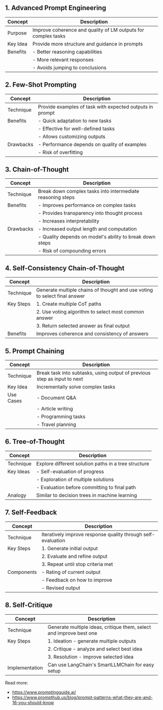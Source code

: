 ## 1. Advanced Prompt Engineering

| Concept | Description |
|---------|-------------|
| Purpose | Improve coherence and quality of LM outputs for complex tasks |
| Key Idea | Provide more structure and guidance in prompts |
| Benefits | - Better reasoning capabilities  
| | - More relevant responses
| | - Avoids jumping to conclusions |

## 2. Few-Shot Prompting  

| Concept | Description |
|---------|-------------|
| Technique | Provide examples of task with expected outputs in prompt |
| Benefits | - Quick adaptation to new tasks
| | - Effective for well-defined tasks
| | - Allows customizing outputs |
| Drawbacks | - Performance depends on quality of examples
| | - Risk of overfitting |

## 3. Chain-of-Thought

| Concept | Description |
|---------|-------------|
| Technique | Break down complex tasks into intermediate reasoning steps |
| Benefits | - Improves performance on complex tasks
| | - Provides transparency into thought process
| | - Increases interpretability |
| Drawbacks | - Increased output length and computation
| | - Quality depends on model's ability to break down steps
| | - Risk of compounding errors |

## 4. Self-Consistency Chain-of-Thought

| Concept | Description |
|---------|-------------|
| Technique | Generate multiple chains of thought and use voting to select final answer |
| Key Steps | 1. Create multiple CoT paths
| | 2. Use voting algorithm to select most common answer
| | 3. Return selected answer as final output |
| Benefits | Improves coherence and consistency of answers |

## 5. Prompt Chaining

| Concept | Description |
|---------|-------------|
| Technique | Break task into subtasks, using output of previous step as input to next |
| Key Idea | Incrementally solve complex tasks |
| Use Cases | - Document Q&A
| | - Article writing 
| | - Programming tasks
| | - Travel planning |

## 6. Tree-of-Thought

| Concept | Description |
|---------|-------------|
| Technique | Explore different solution paths in a tree structure |
| Key Ideas | - Self-evaluation of progress
| | - Exploration of multiple solutions
| | - Evaluation before committing to final path |
| Analogy | Similar to decision trees in machine learning |

## 7. Self-Feedback

| Concept | Description |
|---------|-------------|
| Technique | Iteratively improve response quality through self-evaluation |
| Key Steps | 1. Generate initial output
| | 2. Evaluate and refine output 
| | 3. Repeat until stop criteria met |
| Components | - Rating of current output
| | - Feedback on how to improve
| | - Revised output |

## 8. Self-Critique

| Concept | Description |
|---------|-------------|
| Technique | Generate multiple ideas, critique them, select and improve best one |
| Key Steps | 1. Ideation - generate multiple outputs
| | 2. Critique - analyze and select best idea  
| | 3. Resolution - improve selected idea |
| Implementation | Can use LangChain's SmartLLMChain for easy setup |

Read more:
- https://www.promptingguide.ai/
- https://www.prompthub.us/blog/prompt-patterns-what-they-are-and-16-you-should-know